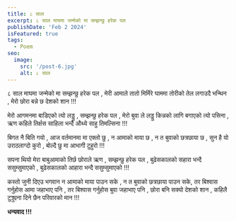 ```yaml
---
title: ८ साल
excerpt: ८ साल माघमा जन्मेको मा सम्झन्छु हरेक पल
publishDate: 'Feb 2 2024'
isFeatured: true
tags:
  - Poem
seo:
  image:
    src: '/post-6.jpg'
    alt: ८ साल
---
```



<!-- title: string;
    publishDate: Date;
    isFeatured: boolean;
    tags: string[];
    excerpt?: string | undefined;
    updatedDate?: Date | undefined;
    seo?: { -->


८ साल माघमा जन्मेको मा 
सम्झन्छु हरेक पल ,
मेरी आमाले तातो मिर्मिरे घाममा तोरीको तेल लगाउदै भन्थिन ,
मेरो छोरा बन्ने छ देशको शान !!!

मेरो आगमनमा बाडिएको त्यो लड्डु ,
सम्झन्छु हरेक पल ,
मेरो बुवा ले लड्डु किन्नको लागि  बगाएको त्यो पसिना ,
ऋण कहिले तिर्क्षस साहिला भन्दै औथ्ये साहु तिमल्सिना !!!

बिगत नै  बिति गयो ,
आज वर्तमानमा मा एक्लो  छु ,
न आमाको माया छ ,
न त बुवाको छत्रछाया छ ,
सुन है यो उराठलाग्दो कुरो ,
बोल्दै छु मा आभागी टुहुरो !!!


सपना थियो मेरा बाबुआमाको तिर्छ छोराले ऋण ,
सम्झन्छु हरेक पल ,
बुढेसकालको सहारा भन्दै ससुम्सुमाएको , 
बुढेसकालको आहारा भन्दै ससुम्सुमाएको !!!


कस्तो जुनी दिएउ भगवान 
न आमाको माया पाउन सके ,
न त  बुवाको  छत्रछाया पाउन सके,
तर बिश्वास गर्नुहोस आमा जहाभाए पनि ,
तर बिश्वास गर्नुहोस बुवा जहाभाए पनि  ,
छोरा बनि सक्यो देशको शान ,
कहिलै टुक्र्युना दिने छैन परिवारको मान !!!



**धन्यवाद !!!**

